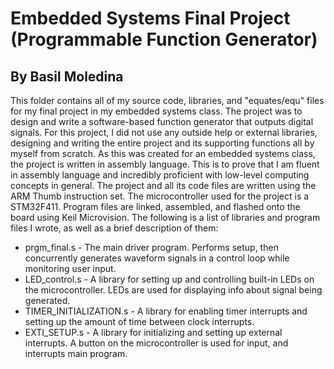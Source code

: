 # Embedded Systems Final Project (Programmable Function Generator)
## By Basil Moledina


  This folder contains all of my source code, libraries, and "equates/equ" files for my final project in my embedded systems class. The project was to design and write a software-based function generator that outputs digital signals. For this project, I did not use any outside help or external libraries, designing and writing the entire project and its supporting functions all by myself from scratch. As this was created for an embedded systems class, the project is written in assembly language. This is to prove that I am fluent in assembly language and incredibly proficient with low-level computing concepts in general. The project and all its code files are written using the ARM Thumb instruction set. The microcontroller used for the project is a STM32F411. Program files are linked, assembled, and flashed onto the board using Keil Microvision. The following is a list of libraries and program files I wrote, as well as a brief description of them: <br/>
  
  
  * prgm_final.s - The main driver program. Performs setup, then concurrently generates waveform signals in a control loop while monitoring user input.
  * LED_control.s - A library for setting up and controlling built-in LEDs on the microcontroller. LEDs are used for displaying info about signal being generated.
  * TIMER_INITIALIZATION.s - A library for enabling timer interrupts and setting up the amount of time between clock interrupts.
  * EXTI_SETUP.s - A library for initializing and setting up external interrupts. A button on the microcontroller is used for input, and interrupts main program.


